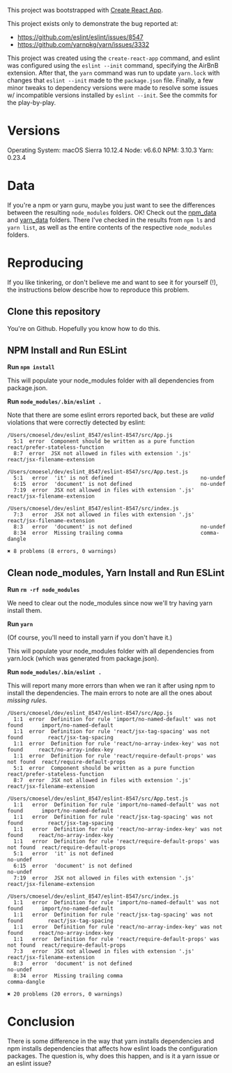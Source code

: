 This project was bootstrapped with [Create React App](https://github.com/facebookincubator/create-react-app).

This project exists only to demonstrate the bug reported at:
* https://github.com/eslint/eslint/issues/8547
* https://github.com/yarnpkg/yarn/issues/3332

This project was created using the `create-react-app` command, and eslint was configured using the `eslint --init` command, specifying the AirBnB extension.  After that, the `yarn` command was run to update `yarn.lock` with changes that `eslint --init` made to the `package.json` file.  Finally, a few minor tweaks to dependency versions were made to resolve some issues w/ incompatible versions installed by `eslint --init`.  See the commits for the play-by-play.

# Versions

Operating System: macOS Sierra 10.12.4
Node: v6.6.0
NPM: 3.10.3
Yarn: 0.23.4

# Data

If you're a npm or yarn guru, maybe you just want to see the differences between the resulting `node_modules` folders.  OK!  Check out the [npm_data](npm_data) and [yarn_data](yarn_data) folders.  There I've checked in the results from `npm ls` and `yarn list`, as well as the entire contents of the respective `node_modules` folders.

# Reproducing

If you like tinkering, or don't believe me and want to see it for yourself (!), the instructions below describe how to reproduce this problem.

## Clone this repository

You're on Github.  Hopefully you know how to do this.

## NPM Install and Run ESLint

**Run `npm install`**

This will populate your node_modules folder with all dependencies from package.json.

**Run `node_modules/.bin/eslint .`**

Note that there are some eslint errors reported back, but these are _valid_ violations that were correctly detected by eslint:

```
/Users/cmoesel/dev/eslint_8547/eslint-8547/src/App.js
  5:1  error  Component should be written as a pure function  react/prefer-stateless-function
  8:7  error  JSX not allowed in files with extension '.js'   react/jsx-filename-extension

/Users/cmoesel/dev/eslint_8547/eslint-8547/src/App.test.js
  5:1   error  'it' is not defined                            no-undef
  6:15  error  'document' is not defined                      no-undef
  7:19  error  JSX not allowed in files with extension '.js'  react/jsx-filename-extension

/Users/cmoesel/dev/eslint_8547/eslint-8547/src/index.js
  7:3   error  JSX not allowed in files with extension '.js'  react/jsx-filename-extension
  8:3   error  'document' is not defined                      no-undef
  8:34  error  Missing trailing comma                         comma-dangle

✖ 8 problems (8 errors, 0 warnings)
```

## Clean node_modules, Yarn Install and Run ESLint

**Run `rm -rf node_modules`**

We need to clear out the node_modules since now we'll try having yarn install them.

**Run `yarn`**

(Of course, you'll need to install yarn if you don't have it.)

This will populate your node_modules folder with all dependencies from yarn.lock (which was generated from package.json).

**Run `node_modules/.bin/eslint .`**

This will report many more errors than when we ran it after using npm to install the dependencies.  The main errors to note are all the ones about _missing rules_.

```
/Users/cmoesel/dev/eslint_8547/eslint-8547/src/App.js
  1:1  error  Definition for rule 'import/no-named-default' was not found      import/no-named-default
  1:1  error  Definition for rule 'react/jsx-tag-spacing' was not found        react/jsx-tag-spacing
  1:1  error  Definition for rule 'react/no-array-index-key' was not found     react/no-array-index-key
  1:1  error  Definition for rule 'react/require-default-props' was not found  react/require-default-props
  5:1  error  Component should be written as a pure function                   react/prefer-stateless-function
  8:7  error  JSX not allowed in files with extension '.js'                    react/jsx-filename-extension

/Users/cmoesel/dev/eslint_8547/eslint-8547/src/App.test.js
  1:1   error  Definition for rule 'import/no-named-default' was not found      import/no-named-default
  1:1   error  Definition for rule 'react/jsx-tag-spacing' was not found        react/jsx-tag-spacing
  1:1   error  Definition for rule 'react/no-array-index-key' was not found     react/no-array-index-key
  1:1   error  Definition for rule 'react/require-default-props' was not found  react/require-default-props
  5:1   error  'it' is not defined                                              no-undef
  6:15  error  'document' is not defined                                        no-undef
  7:19  error  JSX not allowed in files with extension '.js'                    react/jsx-filename-extension

/Users/cmoesel/dev/eslint_8547/eslint-8547/src/index.js
  1:1   error  Definition for rule 'import/no-named-default' was not found      import/no-named-default
  1:1   error  Definition for rule 'react/jsx-tag-spacing' was not found        react/jsx-tag-spacing
  1:1   error  Definition for rule 'react/no-array-index-key' was not found     react/no-array-index-key
  1:1   error  Definition for rule 'react/require-default-props' was not found  react/require-default-props
  7:3   error  JSX not allowed in files with extension '.js'                    react/jsx-filename-extension
  8:3   error  'document' is not defined                                        no-undef
  8:34  error  Missing trailing comma                                           comma-dangle

✖ 20 problems (20 errors, 0 warnings)
```

# Conclusion

There is some difference in the way that yarn installs dependencies and npm installs dependencies that affects how eslint loads the configuration packages.  The question is, why does this happen, and is it a yarn issue or an eslint issue?